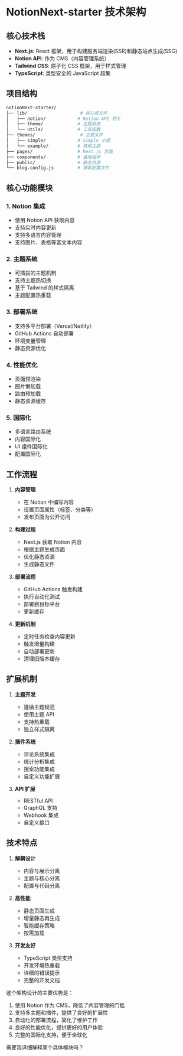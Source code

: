 
# NotionNext-starter 技术架构

## 核心技术栈

- **Next.js**: React 框架，用于构建服务端渲染(SSR)和静态站点生成(SSG)
- **Notion API**: 作为 CMS（内容管理系统）
- **Tailwind CSS**: 原子化 CSS 框架，用于样式管理
- **TypeScript**: 类型安全的 JavaScript 超集

## 项目结构

```bash
notionNext-starter/
├── lib/                    # 核心库文件
│   ├── notion/            # Notion API 相关
│   ├── theme/             # 主题系统
│   └── utils/             # 工具函数
├── themes/                 # 主题文件
│   ├── simple/            # simple 主题
│   └── example/           # 其他主题
├── pages/                 # Next.js 页面
├── components/            # 通用组件
├── public/                # 静态资源
└── blog.config.js         # 博客配置文件
```

## 核心功能模块

### 1. Notion 集成
- 使用 Notion API 获取内容
- 支持实时内容更新
- 支持多语言内容管理
- 支持图片、表格等富文本内容

### 2. 主题系统
- 可插拔的主题机制
- 支持主题热切换
- 基于 Tailwind 的样式隔离
- 主题配置热重载

### 3. 部署系统
- 支持多平台部署（Vercel/Netlify）
- GitHub Actions 自动部署
- 环境变量管理
- 静态资源优化

### 4. 性能优化
- 页面预渲染
- 图片懒加载
- 路由预加载
- 静态资源缓存

### 5. 国际化
- 多语言路由系统
- 内容国际化
- UI 组件国际化
- 配置国际化

## 工作流程

1. **内容管理**
   - 在 Notion 中编写内容
   - 设置页面属性（标签、分类等）
   - 发布页面为公开访问

2. **构建过程**
   - Next.js 获取 Notion 内容
   - 根据主题生成页面
   - 优化静态资源
   - 生成静态文件

3. **部署流程**
   - GitHub Actions 触发构建
   - 执行自动化测试
   - 部署到目标平台
   - 更新缓存

4. **更新机制**
   - 定时任务检查内容更新
   - 触发增量构建
   - 自动部署更新
   - 清理旧版本缓存

## 扩展机制

1. **主题开发**
   - 遵循主题规范
   - 使用主题 API
   - 支持热重载
   - 独立样式隔离

2. **插件系统**
   - 评论系统集成
   - 统计分析集成
   - 搜索功能集成
   - 自定义功能扩展

3. **API 扩展**
   - RESTful API
   - GraphQL 支持
   - Webhook 集成
   - 自定义接口

## 技术特点

1. **解耦设计**
   - 内容与展示分离
   - 主题与核心分离
   - 配置与代码分离

2. **高性能**
   - 静态页面生成
   - 增量静态再生成
   - 智能缓存策略
   - 按需加载

3. **开发友好**
   - TypeScript 类型支持
   - 开发环境热重载
   - 详细的错误提示
   - 完整的开发文档


这个架构设计的主要优势是：
1. 使用 Notion 作为 CMS，降低了内容管理的门槛
2. 支持多主题和插件，提供了良好的扩展性
3. 自动化的部署流程，简化了维护工作
4. 良好的性能优化，提供更好的用户体验
5. 完整的国际化支持，便于全球化

需要我详细解释某个具体模块吗？
